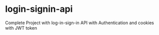 # login-signin-api
Complete Project with log-in-sign-in API with Authentication and cookies with JWT token
